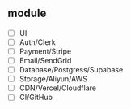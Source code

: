 ## module

- [ ] UI
- [ ] Auth/Clerk
- [ ] Payment/Stripe
- [ ] Email/SendGrid
- [ ] Database/Postgress/Supabase
- [ ] Storage/Aliyun/AWS
- [ ] CDN/Vercel/Cloudflare
- [ ] CI/GitHub
